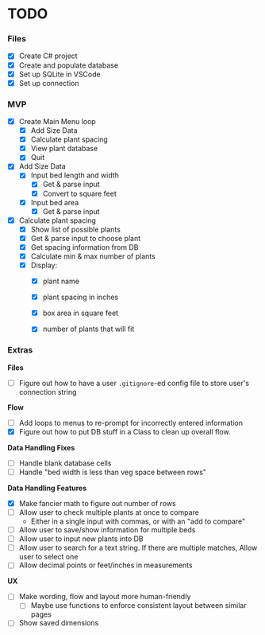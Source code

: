 # TODO
### Files
- [x] Create C# project
- [x] Create and populate database
- [x] Set up SQLite in VSCode
- [x] Set up connection

### MVP
- [x] Create Main Menu loop
	- [x] Add Size Data
	- [x] Calculate plant spacing
	- [x] View plant database
	- [x] Quit
- [x] Add Size Data
	- [x] Input bed length and width
		- [x] Get & parse input
		- [x] Convert to square feet
	- [x] Input bed area
		- [x] Get & parse input
- [x] Calculate plant spacing
	- [x] Show list of possible plants
	- [x] Get & parse input to choose plant
	- [x] Get spacing information from DB
	- [x] Calculate min & max number of plants
	- [x] Display:
		- [x] plant name
		- [x] plant spacing in inches
		- [x] box area in square feet
		- [x] number of plants that will fit


### Extras
**Files**
- [ ] Figure out how to have a user `.gitignore`-ed config file to store user's connection string

**Flow**
- [ ] Add loops to menus to re-prompt for incorrectly entered information
- [x] Figure out how to put DB stuff in a Class to clean up overall flow.

**Data Handling Fixes**
- [ ] Handle blank database cells
- [ ] Handle "bed width is less than veg space between rows"

**Data Handling Features**
- [x] Make fancier math to figure out number of rows
- [ ] Allow user to check multiple plants at once to compare
	- Either in a single input with commas, or with an "add to compare"
- [ ] Allow user to save/show information for multiple beds
- [ ] Allow user to input new plants into DB
- [ ] Allow user to search for a text string. If there are multiple matches, Allow user to select one
- [ ] Allow decimal points or feet/inches in measurements

**UX**
- [ ] Make wording, flow and layout more human-friendly
	- [ ] Maybe use functions to enforce consistent layout between similar pages
- [ ] Show saved dimensions